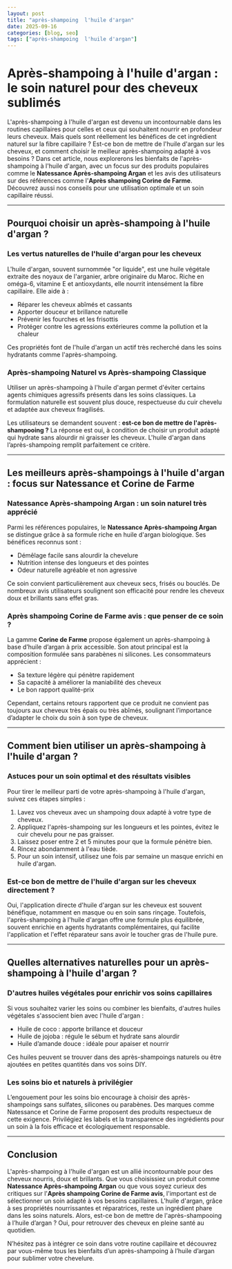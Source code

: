 ```yaml
---
layout: post
title: "après-shampoing  l'huile d'argan"
date: 2025-09-16
categories: [blog, seo]
tags: ["après-shampoing  l'huile d'argan"]
---
```


# Après-shampoing à l'huile d'argan : le soin naturel pour des cheveux sublimés

L'après-shampoing à l'huile d'argan est devenu un incontournable dans les routines capillaires pour celles et ceux qui souhaitent nourrir en profondeur leurs cheveux. Mais quels sont réellement les bénéfices de cet ingrédient naturel sur la fibre capillaire ? Est-ce bon de mettre de l'huile d'argan sur les cheveux, et comment choisir le meilleur après-shampoing adapté à vos besoins ? Dans cet article, nous explorerons les bienfaits de l'après-shampoing à l'huile d'argan, avec un focus sur des produits populaires comme le **Natessance Après-shampoing Argan** et les avis des utilisateurs sur des références comme l'**Après shampoing Corine de Farme**. Découvrez aussi nos conseils pour une utilisation optimale et un soin capillaire réussi.

---

## Pourquoi choisir un après-shampoing à l'huile d'argan ?

### Les vertus naturelles de l'huile d'argan pour les cheveux

L'huile d'argan, souvent surnommée "or liquide", est une huile végétale extraite des noyaux de l'arganier, arbre originaire du Maroc. Riche en oméga-6, vitamine E et antioxydants, elle nourrit intensément la fibre capillaire. Elle aide à :

- Réparer les cheveux abîmés et cassants
- Apporter douceur et brillance naturelle
- Prévenir les fourches et les frisottis
- Protéger contre les agressions extérieures comme la pollution et la chaleur

Ces propriétés font de l'huile d'argan un actif très recherché dans les soins hydratants comme l'après-shampoing.

### Après-shampoing Naturel vs Après-shampoing Classique

Utiliser un après-shampoing à l'huile d'argan permet d'éviter certains agents chimiques agressifs présents dans les soins classiques. La formulation naturelle est souvent plus douce, respectueuse du cuir chevelu et adaptée aux cheveux fragilisés.  

Les utilisateurs se demandent souvent : **est-ce bon de mettre de l'après-shampooing ?** La réponse est oui, à condition de choisir un produit adapté qui hydrate sans alourdir ni graisser les cheveux. L'huile d'argan dans l’après-shampoing remplit parfaitement ce critère.

---

## Les meilleurs après-shampoings à l'huile d'argan : focus sur Natessance et Corine de Farme

### Natessance Après-shampoing Argan : un soin naturel très apprécié

Parmi les références populaires, le **Natessance Après-shampoing Argan** se distingue grâce à sa formule riche en huile d'argan biologique. Ses bénéfices reconnus sont :

- Démêlage facile sans alourdir la chevelure
- Nutrition intense des longueurs et des pointes
- Odeur naturelle agréable et non agressive

Ce soin convient particulièrement aux cheveux secs, frisés ou bouclés. De nombreux avis utilisateurs soulignent son efficacité pour rendre les cheveux doux et brillants sans effet gras.

### Après shampoing Corine de Farme avis : que penser de ce soin ?

La gamme **Corine de Farme** propose également un après-shampoing à base d’huile d’argan à prix accessible. Son atout principal est la composition formulée sans parabènes ni silicones. Les consommateurs apprécient :

- Sa texture légère qui pénètre rapidement
- Sa capacité à améliorer la maniabilité des cheveux
- Le bon rapport qualité-prix

Cependant, certains retours rapportent que ce produit ne convient pas toujours aux cheveux très épais ou très abîmés, soulignant l’importance d’adapter le choix du soin à son type de cheveux.

---

## Comment bien utiliser un après-shampoing à l'huile d'argan ?

### Astuces pour un soin optimal et des résultats visibles

Pour tirer le meilleur parti de votre après-shampoing à l'huile d'argan, suivez ces étapes simples :

1. Lavez vos cheveux avec un shampoing doux adapté à votre type de cheveux.
2. Appliquez l'après-shampoing sur les longueurs et les pointes, évitez le cuir chevelu pour ne pas graisser.
3. Laissez poser entre 2 et 5 minutes pour que la formule pénètre bien.
4. Rincez abondamment à l'eau tiède.
5. Pour un soin intensif, utilisez une fois par semaine un masque enrichi en huile d'argan.

### Est-ce bon de mettre de l'huile d'argan sur les cheveux directement ?

Oui, l'application directe d'huile d'argan sur les cheveux est souvent bénéfique, notamment en masque ou en soin sans rinçage. Toutefois, l'après-shampoing à l'huile d'argan offre une formule plus équilibrée, souvent enrichie en agents hydratants complémentaires, qui facilite l'application et l'effet réparateur sans avoir le toucher gras de l'huile pure.

---

## Quelles alternatives naturelles pour un après-shampoing à l'huile d'argan ?

### D'autres huiles végétales pour enrichir vos soins capillaires

Si vous souhaitez varier les soins ou combiner les bienfaits, d'autres huiles végétales s'associent bien avec l'huile d'argan :

- Huile de coco : apporte brillance et douceur
- Huile de jojoba : régule le sébum et hydrate sans alourdir
- Huile d’amande douce : idéale pour apaiser et nourrir

Ces huiles peuvent se trouver dans des après-shampoings naturels ou être ajoutées en petites quantités dans vos soins DIY.

### Les soins bio et naturels à privilégier

L’engouement pour les soins bio encourage à choisir des après-shampoings sans sulfates, silicones ou parabènes. Des marques comme Natessance et Corine de Farme proposent des produits respectueux de cette exigence. Privilégiez les labels et la transparence des ingrédients pour un soin à la fois efficace et écologiquement responsable.

---

## Conclusion

L'après-shampoing à l'huile d'argan est un allié incontournable pour des cheveux nourris, doux et brillants. Que vous choisissiez un produit comme **Natessance Après-shampoing Argan** ou que vous soyez curieux des critiques sur l'**Après shampoing Corine de Farme avis**, l'important est de sélectionner un soin adapté à vos besoins capillaires. L'huile d'argan, grâce à ses propriétés nourrissantes et réparatrices, reste un ingrédient phare dans les soins naturels. Alors, est-ce bon de mettre de l'après-shampooing à l’huile d’argan ? Oui, pour retrouver des cheveux en pleine santé au quotidien.

N’hésitez pas à intégrer ce soin dans votre routine capillaire et découvrez par vous-même tous les bienfaits d’un après-shampoing à l’huile d’argan pour sublimer votre chevelure.